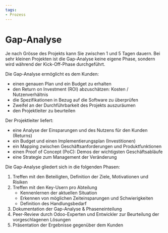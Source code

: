 ```yaml
---
tags:
- Prozess
---
```

# Gap-Analyse

Je nach Grösse des Projekts kann Sie zwischen 1 und 5 Tagen dauern. Bei sehr kleinen Projekten ist die Gap-Analyse keine eigene Phase, sondern wird während der Kick-Off-Phase durchgeführt.

Die Gap-Analyse ermöglicht es dem Kunden:
- einen genauen Plan und ein Budget zu erhalten
- den Return on Investment (ROI) abzuschätzen: Kosten / Nutzenverhältnis
- die Spezifikationen in Bezug auf die Software zu überprüfen
- Zweifel an der Durchführbarkeit des Projekts auszuräumen
- den Projektleiter zu beurteilen

Der Projektleiter liefert:
- eine Analyse der Einsparungen und des Nutzens für den Kunden (Returns)
- ein Budget und einen Implementierungsplan (Investitionen)
- ein Mapping zwischen Geschäftsanforderungen und Produktfunktionen
- einen Proof of Concept (PoC): Demos der wichtigsten Geschäftsabläufe
- eine Strategie zum Management der Veränderung

Die Gap-Analyse gliedert sich in die folgenden Phasen:

1. Treffen mit den Beteiligten, Definition der Ziele, Motivationen und Risiken
2. Treffen mit den Key-Usern pro Abteilung
    - Kennenlernen der aktuellen Situation
    - Erkennen von möglichen Zeiteinsparungen und Schwierigkeiten
    - Definition des Handlungsbedarf
3. Dokumentation der Gap-Analyse & Phaseneinteilung
4. Peer-Review durch Odoo-Experten und Entwickler zur Beurteilung der vorgeschlagenen Lösungen
5. Präsentation der Ergebnisse gegenüber dem Kunden
